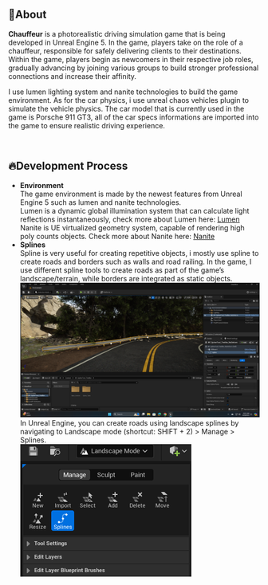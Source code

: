 ## 🔴About
**Chauffeur** is a photorealistic driving simulation game that is being developed in Unreal Engine 5. In the game, players take on the role of a chauffeur, responsible for safely delivering clients to their destinations. Within the game, players begin as newcomers in their respective job roles, gradually advancing by joining various groups to build stronger professional connections and increase their affinity.

I use lumen lighting system and nanite technologies to build the game environment. As for the car physics, i use unreal chaos vehicles plugin to simulate the vehicle physics. The car model that is currently used in the game is Porsche 911 GT3, all of the car specs informations are imported into the game to ensure realistic driving experience.

<br>

## 🔥Development Process
- **Environment** <br>The game environment is made by the newest features from Unreal Engine 5 such as lumen and nanite technologies.<br>Lumen is a dynamic global illumination system that can calculate light reflections instantaneously, check more about Lumen here: [Lumen](https://dev.epicgames.com/documentation/en-us/unreal-engine/lumen-global-illumination-and-reflections-in-unreal-engine) <br> Nanite is UE virtualized geometry system, capable of rendering high poly counts objects. Check more about Nanite here: [Nanite](https://dev.epicgames.com/documentation/en-us/unreal-engine/nanite-virtualized-geometry-in-unreal-engine)
- **Splines** <br> Spline is very useful for creating repetitive objects, i mostly use spline to create roads and borders such as walls and road railing. In the game, I use different spline tools to create roads as part of the game’s landscape/terrain, while borders are integrated as static objects. 
![image](https://github.com/Felixwijaya04/Felixwijaya04/blob/main/images/Screenshot%20(538).png)
In Unreal Engine, you can create roads using landscape splines by navigating to Landscape mode (shortcut: SHIFT + 2) > Manage > Splines.<br>
![image](https://github.com/Felixwijaya04/Felixwijaya04/blob/main/images/Screenshot%202024-10-08%20120809.png)


